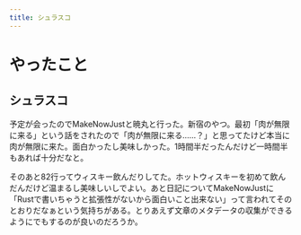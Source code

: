 ```yaml
---
title: シュラスコ
---
```


# やったこと

## シュラスコ

予定が会ったのでMakeNowJustと暁丸と行った。新宿のやつ。最初「肉が無限に来る」という話をされたので「肉が無限に来る……？」と思ってたけど本当に肉が無限に来た。面白かったし美味しかった。1時間半だったんだけど一時間半もあれば十分だなと。

そのあと82行ってウィスキー飲んだりしてた。ホットウィスキーを初めて飲んだんだけど温まるし美味しいしでよい。あと日記についてMakeNowJustに「Rustで書いちゃうと拡張性がないから面白いこと出来ない」って言われてそのとおりだなぁという気持ちがある。とりあえず文章のメタデータの収集ができるようにでもするのが良いのだろうか。